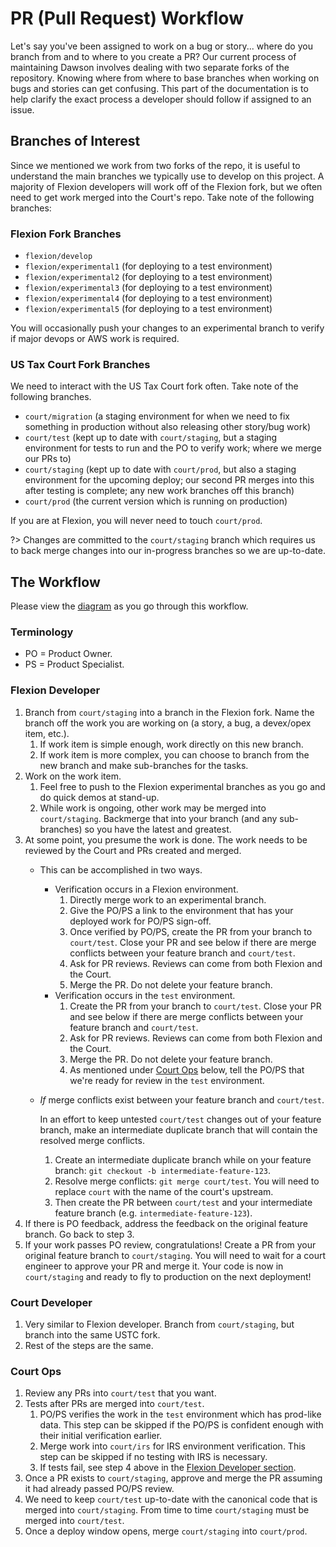 # PR (Pull Request) Workflow

Let's say you've been assigned to work on a bug or story... where do you branch from and to where to you create a PR?  Our current process of maintaining Dawson involves dealing with two separate forks of the repository.  Knowing where from where to base branches when working on bugs and stories can get confusing.  This part of the documentation is to help clarify the exact process a developer should follow if assigned to an issue.

## Branches of Interest

Since we mentioned we work from two forks of the repo, it is useful to understand the main branches we typically use to develop on this project.  A majority of Flexion developers will work off of the Flexion fork, but we often need to get work merged into the Court's repo.  Take note of the following branches:

### Flexion Fork Branches

- `flexion/develop`
- `flexion/experimental1` (for deploying to a test environment)
- `flexion/experimental2` (for deploying to a test environment)
- `flexion/experimental3` (for deploying to a test environment)
- `flexion/experimental4` (for deploying to a test environment)
- `flexion/experimental5` (for deploying to a test environment)

You will occasionally push your changes to an experimental branch to verify if major devops or AWS work is required.

### US Tax Court Fork Branches

We need to interact with the US Tax Court fork often.  Take note of the following branches.

- `court/migration` (a staging environment for when we need to fix something in production without also releasing other story/bug work)
- `court/test` (kept up to date with `court/staging`, but a staging environment for tests to run and the PO to verify work; where we merge our PRs to)
- `court/staging` (kept up to date with `court/prod`, but also a staging environment for the upcoming deploy; our second PR merges into this after testing is complete; any new work branches off this branch)
- `court/prod` (the current version which is running on production)

If you are at Flexion, you will never need to touch `court/prod`.

?> Changes are committed to the `court/staging` branch which requires us to back merge changes into our in-progress branches so we are up-to-date.

## The Workflow

Please view the [diagram](https://lucid.app/documents/view/eb52faa0-5076-47f1-8cf4-d0fa2da8a768) as you go through this workflow.

### Terminology

- PO = Product Owner.
- PS = Product Specialist.

### Flexion Developer

1. Branch from `court/staging` into a branch in the Flexion fork.  Name the branch off the work you are working on (a story, a bug, a devex/opex item, etc.).
   1. If work item is simple enough, work directly on this new branch.
   2. If work item is more complex, you can choose to branch from the new branch and make sub-branches for the tasks.
2. Work on the work item.
   1. Feel free to push to the Flexion experimental branches as you go and do quick demos at stand-up.
   2. While work is ongoing, other work may be merged into `court/staging`.  Backmerge that into your branch (and any sub-branches) so you have the latest and greatest.
3. At some point, you presume the work is done.  The work needs to be reviewed by the Court and PRs created and merged.
   - This can be accomplished in two ways.
     - Verification occurs in a Flexion environment.
       1. Directly merge work to an experimental branch.
       2. Give the PO/PS a link to the environment that has your deployed work for PO/PS sign-off.
       3. Once verified by PO/PS, create the PR from your branch to `court/test`.  Close your PR and see below if there are merge conflicts between your feature branch and `court/test`.
       4. Ask for PR reviews.  Reviews can come from both Flexion and the Court.
       5. Merge the PR.  Do not delete your feature branch.
     - Verification occurs in the `test` environment.
       1. Create the PR from your branch to `court/test`.  Close your PR and see below if there are merge conflicts between your feature branch and `court/test`.
       2. Ask for PR reviews.  Reviews can come from both Flexion and the Court.
       3. Merge the PR.  Do not delete your feature branch.
       4. As mentioned under [Court Ops](#court-ops) below, tell the PO/PS that we're ready for review in the `test` environment.
   - _If_ merge conflicts exist between your feature branch and `court/test`.

     In an effort to keep untested `court/test` changes out of your feature branch, make an intermediate duplicate branch that will contain the resolved merge conflicts.
       1. Create an intermediate duplicate branch while on your feature branch: `git checkout -b intermediate-feature-123`.
       2. Resolve merge conflicts: `git merge court/test`.  You will need to replace `court` with the name of the court's upstream.
       3. Then create the PR between `court/test` and your intermediate feature branch (e.g. `intermediate-feature-123`).
4. If there is PO feedback, address the feedback on the original feature branch.  Go back to step 3.
5. If your work passes PO review, congratulations!  Create a PR from your original feature branch to `court/staging`.  You will need to wait for a court engineer to approve your PR and merge it.  Your code is now in `court/staging` and ready to fly to production on the next deployment!

### Court Developer

1. Very similar to Flexion developer.  Branch from `court/staging`, but branch into the same USTC fork.
2. Rest of the steps are the same.

### Court Ops

1. Review any PRs into `court/test` that you want.
2. Tests after PRs are merged into `court/test`.
   1. PO/PS verifies the work in the `test` environment which has prod-like data.  This step can be skipped if the PO/PS is confident enough with their initial verification earlier.
   2. Merge work into `court/irs` for IRS environment verification.  This step can be skipped if no testing with IRS is necessary.
   3. If tests fail, see step 4 above in the [Flexion Developer section](#flexion-developer).
3. Once a PR exists to `court/staging`, approve and merge the PR assuming it had already passed PO/PS review.
4. We need to keep `court/test` up-to-date with the canonical code that is merged into `court/staging`.  From time to time `court/staging` must be merged into `court/test`.
5. Once a deploy window opens, merge `court/staging` into `court/prod`.
